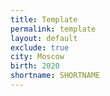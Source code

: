```yaml
---
title: Template
permalink: template
layout: default
exclude: true
city: Moscow
birth: 2020
shortname: SHORTNAME
---
```

